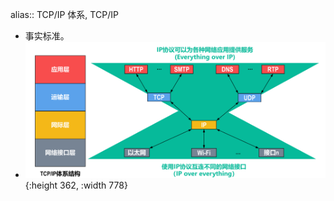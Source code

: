 alias:: TCP/IP 体系, TCP/IP

- 事实标准。
- ![image.png](../assets/image_1698156759306_0.png){:height 362, :width 778}
